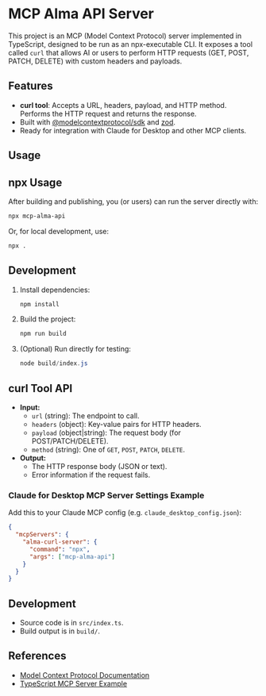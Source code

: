 # MCP Alma API Server

This project is an MCP (Model Context Protocol) server implemented in TypeScript, designed to be run as an npx-executable CLI. It exposes a tool called `curl` that allows AI or users to perform HTTP requests (GET, POST, PATCH, DELETE) with custom headers and payloads.

## Features
- **curl tool**: Accepts a URL, headers, payload, and HTTP method. Performs the HTTP request and returns the response.
- Built with [@modelcontextprotocol/sdk](https://github.com/modelcontextprotocol/sdk) and [zod](https://zod.dev/).
- Ready for integration with Claude for Desktop and other MCP clients.

## Usage

## npx Usage
After building and publishing, you (or users) can run the server directly with:

```sh
npx mcp-alma-api
```

Or, for local development, use:

```sh
npx .
```

## Development
1. Install dependencies:
   ```powershell
   npm install
   ```
2. Build the project:
   ```powershell
   npm run build
   ```
3. (Optional) Run directly for testing:
   ```powershell
   node build/index.js
   ```


## curl Tool API
- **Input:**
  - `url` (string): The endpoint to call.
  - `headers` (object): Key-value pairs for HTTP headers.
  - `payload` (object|string): The request body (for POST/PATCH/DELETE).
  - `method` (string): One of `GET`, `POST`, `PATCH`, `DELETE`.
- **Output:**
  - The HTTP response body (JSON or text).
  - Error information if the request fails.

### Claude for Desktop MCP Server Settings Example
Add this to your Claude MCP config (e.g. `claude_desktop_config.json`):

```json
{
  "mcpServers": {
    "alma-curl-server": {
      "command": "npx",
      "args": ["mcp-alma-api"]
    }
  }
}
```

## Development
- Source code is in `src/index.ts`.
- Build output is in `build/`.

## References
- [Model Context Protocol Documentation](https://modelcontextprotocol.io/quickstart/server)
- [TypeScript MCP Server Example](https://github.com/modelcontextprotocol/quickstart-resources/tree/main/weather-server-typescript)
